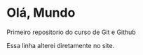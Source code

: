# Olá, Mundo
 Primeiro repositorio do curso de Git e Github

Essa linha alterei diretamente no site.
